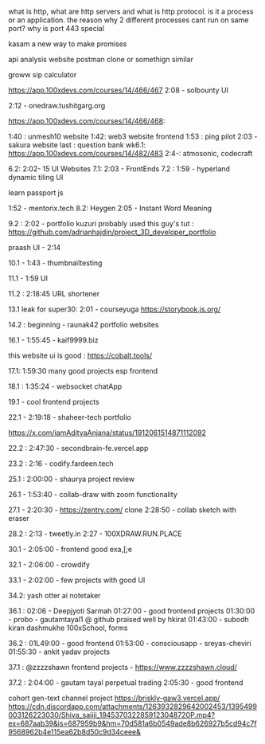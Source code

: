 what is http, what are http servers and what is http protocol. is it a process or an application. the reason why 2 different processes cant run on same port? why is port 443 special



kasam a new way to make promises

api analysis website
postman clone or somethign similar

groww sip calculator

https://app.100xdevs.com/courses/14/466/467 2:08 - solbounty UI

2:12 - onedraw.tushitgarg.org

https://app.100xdevs.com/courses/14/466/468:

1:40 : unmesh10 website
1:42: web3 website frontend
1:53 : ping pilot
2:03 - sakura website
last : question bank
wk6.1: https://app.100xdevs.com/courses/14/482/483
2:4-: atmosonic, codecraft

6.2: 2:02- 15 UI Websites
7.1: 2:03 - FrontEnds
7.2 : 1:59 - hyperland dynamic tiling UI

learn passport js

1:52 - mentorix.tech
8.2: Heygen
2:05 - Instant Word Meaning

9.2 : 2:02 - portfolio kuzuri
probably used this guy's tut : https://github.com/adrianhajdin/project_3D_developer_portfolio

praash UI - 2:14

10.1 - 1:43 - thumbnailtesting

11.1 - 1:59 UI

11.2 : 2:18:45 URL shortener

13.1 leak for super30:
2:01 - courseyuga
https://storybook.js.org/

14.2 : beginning - raunak42 portfolio websites

16.1 - 1:55:45 - kaif9999.biz

this website ui is good : https://cobalt.tools/

17.1: 1:59:30 many good projects esp frontend

18.1 : 1:35:24 - websocket chatApp 

19.1 - cool frontend projects

22.1 - 2:19:18 - shaheer-tech portfolio

https://x.com/iamAdityaAnjana/status/1912061514871112092

22.2 : 2:47:30 - secondbrain-fe.vercel.app

23.2 : 2:16 - codify.fardeen.tech

25.1 : 2:00:00 - shaurya project review

26.1 - 1:53:40 - collab-draw with zoom functionality

27.1 - 2:20:30 -  https://zentry.com/ clone 
2:28:50 - collab sketch with eraser

28.2 : 2:13 - tweetly.in
2:27 - 100XDRAW.RUN.PLACE

30.1 - 2:05:00 - frontend good exa,[;e 

32.1 - 2:06:00 - crowdify 

33.1 - 2:02:00 - few projects with good UI

34.2: yash otter ai notetaker

36.1 : 02:06 - Deepjyoti Sarmah
01:27:00 - good frontend projects
01:30:00 - probo - gautamtayal1 @ github praised well by hkirat
01:43:00 - subodh kiran dashmukhe 100xSchool, forms

36.2 : 01L49:00 - good frontend
01:53:00 - consciousapp - sreyas-cheviri
01:55:30 - ankit yadav projects

37.1 : @zzzzshawn frontend projects - https://www.zzzzshawn.cloud/

37.2 : 2:04:00 - gautam tayal perpetual trading
2:05:30 - good frontend

cohort gen-text channel project
https://briskly-gaw3.vercel.app/
https://cdn.discordapp.com/attachments/1263932829642002453/1395499003126223030/Shiva_saiiii_1945370322859123048720P.mp4?ex=687aab39&is=687959b9&hm=70d581a6b0549ade8b626927b5cd94c7f9568962b4e115ea62b8d50c9d34ceee&